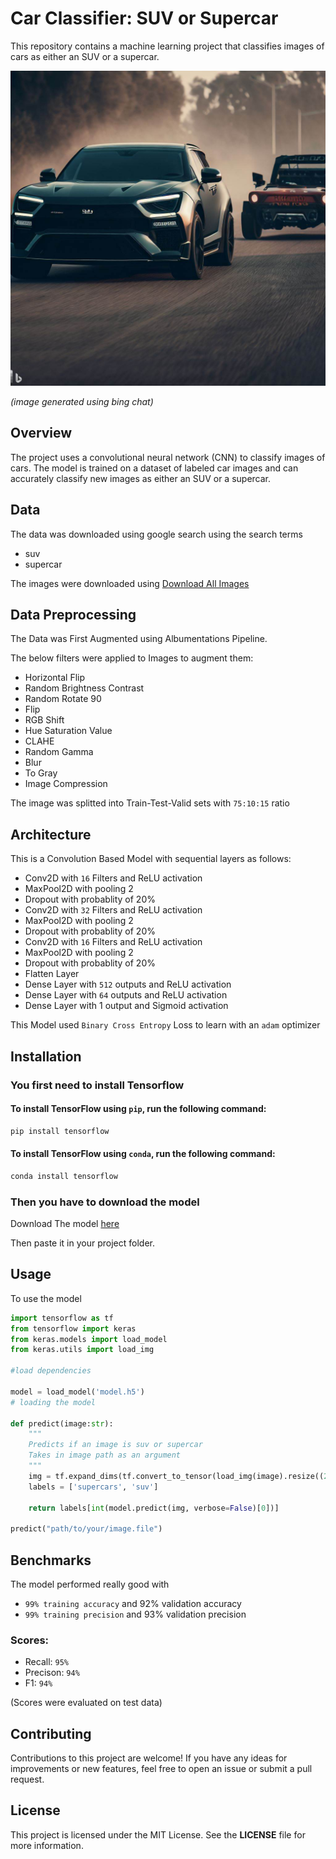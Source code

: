 # Car Classifier: SUV or Supercar

This repository contains a machine learning project that classifies images of cars as either an SUV or a supercar.

<img src='img.jpeg' alt="Image Generated using Bing Chat">

*(image generated using bing chat)*

## Overview

The project uses a convolutional neural network (CNN) to classify images of cars. The model is trained on a dataset of labeled car images and can accurately classify new images as either an SUV or a supercar.

## Data

The data was downloaded using google search using the search terms

- suv
- supercar

The images were downloaded using [Download All Images](https://chrome.google.com/webstore/detail/download-all-images/ifipmflagepipjokmbdecpmjbibjnakm)

## Data Preprocessing

The Data was First Augmented using Albumentations Pipeline.

The below filters were applied to Images to augment them:
- Horizontal Flip
- Random Brightness Contrast
- Random Rotate 90
- Flip
- RGB Shift
- Hue Saturation Value
- CLAHE
- Random Gamma
- Blur
- To Gray
- Image Compression

The image was splitted into Train-Test-Valid sets with `75:10:15` ratio

## Architecture

This is a Convolution Based Model with sequential layers as follows:

- Conv2D with `16` Filters and ReLU activation
- MaxPool2D with pooling 2
- Dropout with probablity of 20%
- Conv2D with `32` Filters and ReLU activation
- MaxPool2D with pooling 2
- Dropout with probablity of 20%
- Conv2D with `16` Filters and ReLU activation
- MaxPool2D with pooling 2
- Dropout with probablity of 20%
- Flatten Layer
- Dense Layer with `512` outputs and ReLU activation
- Dense Layer with `64` outputs and ReLU activation
- Dense Layer with 1 output and Sigmoid activation

This Model used `Binary Cross Entropy` Loss to learn with an `adam` optimizer

## Installation

### You first need to install Tensorflow

#### To install TensorFlow using `pip`, run the following command:
```sh
pip install tensorflow
```

#### To install TensorFlow using `conda`, run the following command:
```sh
conda install tensorflow
```

### Then you have to download the model

Download The model [here](https://github.com/ivanrj7j/Super-Cars-VS-SUVs/releases/download/1.0/model.h5)

Then paste it in your project folder.

## Usage

To use the model

```py
import tensorflow as tf
from tensorflow import keras
from keras.models import load_model
from keras.utils import load_img

#load dependencies

model = load_model('model.h5')
# loading the model 

def predict(image:str):
    """
    Predicts if an image is suv or supercar
    Takes in image path as an argument
    """
    img = tf.expand_dims(tf.convert_to_tensor(load_img(image).resize((256, 256))), 0)
    labels = ['supercars', 'suv']

    return labels[int(model.predict(img, verbose=False)[0])]

predict("path/to/your/image.file")
```

## Benchmarks

The model performed really good with
- `99% training accuracy` and 92% validation accuracy
- `99% training precision` and 93% validation precision

### Scores:
- Recall: `95%`
- Precison: `94%`
- F1: `94%`

(Scores were evaluated on test data)

## Contributing

Contributions to this project are welcome! If you have any ideas for improvements or new features, feel free to open an issue or submit a pull request.

## License

This project is licensed under the MIT License. See the **LICENSE** file for more information.
